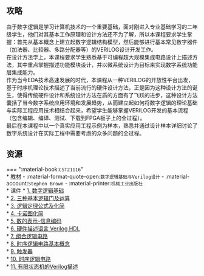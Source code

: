 ## 攻略  
由于数字逻辑是学习计算机技术的一个重要基础，面对刚进入专业基础学习的二年级学生，他们对其基本工作原理和设计方法还不为了解，所以本课程要求学生掌握：首先从基本概念上建立起数字逻辑结构模型，然后能够进行基本常见数字器件（加法器、比较器、多路分配器等）的VERILOG设计开发工作。  
在设计方法学上，本课程要求学生熟悉基于可编程超大规模集成电路设计上描述方法，其中重点掌握描述功能模块设计，并以微系统设计为目标来实现数字系统功能层集成能力。  
作为当今EDA技术高速发展的时代，本课程从一种VERILOG的开放性平台出发，基于时序机理论技术描述了当前流行的硬件设计方法，正是因为这种设计方法的诞生，使得传统硬件设计和系统设计方法在质的方面有了飞跃的进步，这种设计方法囊括了当今数字系统应用环境和发展趋势，从而建立起如何将数字逻辑的理论基础与实际工程应用技术相结合起来，希望学生能够掌握VERILOG开发的基本流程（包含编辑、编译、测试、下载到FPGA板子上的全过程）。  
最后在本课程中以一个真实应用工程示例为样本，熟悉并通过设计样本详细讨论了数字系统设计在实际工程中需要考虑的众多问题的全过程。  

## 资源  
=== ":material-book:`CST21116`"  
    * [教材](https://api.mir6.com/api/lanzou?url=https://cqu-openlib.lanzout.com/i9JIq28sfjib&down=true) - :material-format-quote-open:`数字逻辑基础与Verilog设计` - :material-account:`Stephen Brown` - :material-printer:`机械工业出版社`  
    * 课件
        * [1. 数字逻辑基础](https://api.mir6.com/api/lanzou?url=https://cqu-openlib.lanzout.com/iZby82boyr0j&down=true)  
        * [2. 三种基本逻辑门及运算](https://api.mir6.com/api/lanzou?url=https://cqu-openlib.lanzout.com/irv822boyr7g&down=true)  
        * [3. 逻辑定理公式及化简](https://api.mir6.com/api/lanzou?url=https://cqu-openlib.lanzout.com/iT5OJ2boyrti&down=true)  
        * [4. 卡诺图化简](https://api.mir6.com/api/lanzou?url=https://cqu-openlib.lanzout.com/i8dMw2boys9e&down=true)  
        * [5. 数的表示-信息编码](https://api.mir6.com/api/lanzou?url=https://cqu-openlib.lanzout.com/iH1512boyspa&down=true)  
        * [6. 硬件描述语言 Verilog HDL](https://api.mir6.com/api/lanzou?url=https://cqu-openlib.lanzout.com/idYUT2boythi&down=true)  
        * [7. 组合逻辑电路](https://api.mir6.com/api/lanzou?url=https://cqu-openlib.lanzout.com/i5Rff2boyu6d&down=true)  
        * [8. 时序逻辑电路基本概念](https://api.mir6.com/api/lanzou?url=https://cqu-openlib.lanzout.com/i7U3F2boyu9g&down=true)  
        * [9. 触发器](https://api.mir6.com/api/lanzou?url=https://cqu-openlib.lanzout.com/iRO612boyuli&down=true)  
        * [10. 时序逻辑电路](https://api.mir6.com/api/lanzou?url=https://cqu-openlib.lanzout.com/ibADk2boywdc&down=true)  
        * [11. 有限状态机的Verilog描述](https://api.mir6.com/api/lanzou?url=https://cqu-openlib.lanzout.com/i6mCy2boyx1g&down=true)  